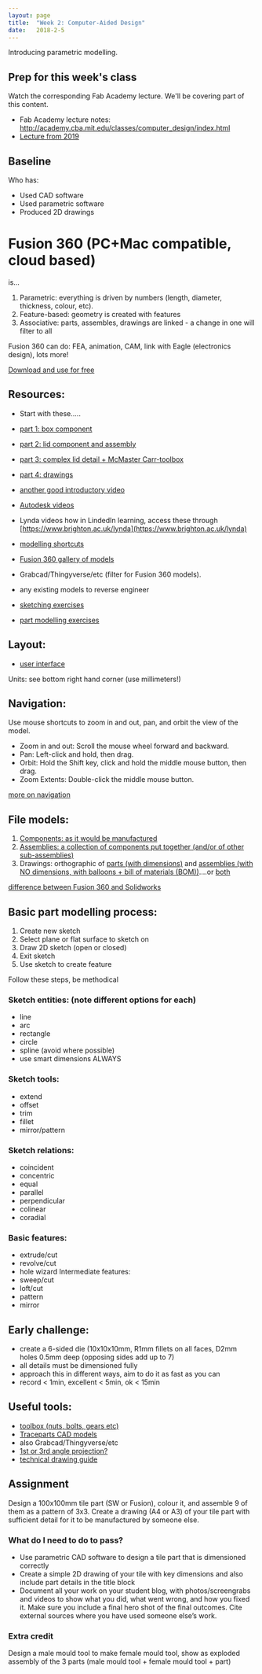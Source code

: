 ```yaml
---
layout: page
title:  "Week 2: Computer-Aided Design"
date:   2018-2-5
---
```


Introducing parametric modelling.

## Prep for this week's class

Watch the corresponding Fab Academy lecture. We'll be covering part of this content. 

* Fab Academy lecture notes: <http://academy.cba.mit.edu/classes/computer_design/index.html>  
* [Lecture from 2019](https://vimeo.com/314594035)

## Baseline 

Who has:

* Used CAD software
* Used parametric software
* Produced 2D drawings

# Fusion 360 (PC+Mac compatible, cloud based)
is...
1. Parametric: everything is driven by numbers (length, diameter, thickness, colour, etc). 
2. Feature-based: geometry is created with features
3. Associative: parts, assembles, drawings are linked - a change in one will filter to all

Fusion 360 can do: FEA, animation, CAM, link with Eagle (electronics design), lots more!

[Download and use for free](https://www.autodesk.co.uk/products/fusion-360/overview)

## Resources:
- Start with these.....
- [part 1: box component](https://www.youtube.com/watch?v=A5bc9c3S12g)
- [part 2: lid component and assembly](https://www.youtube.com/watch?v=HXRMzJWo0-Q)
- [part 3: complex lid detail + McMaster Carr-toolbox](https://www.youtube.com/watch?v=zS8dYA_Iluc)

- [part 4: drawings](https://www.youtube.com/watch?v=uinJ2I_SgKI)

- [another good introductory video](https://www.youtube.com/watch?v=VbSkwvZyU_0)

- [Autodesk videos](https://www.autodesk.co.uk/products/fusion-360/get-started)
- Lynda videos how in LindedIn learning, access these through [https://www.brighton.ac.uk/lynda](https://www.brighton.ac.uk/lynda)
- [modelling shortcuts](https://www.autodesk.com/shortcuts/fusion-360#modeling)

- [Fusion 360 gallery of models](https://gallery.autodesk.com/fusion360)
- Grabcad/Thingyverse/etc (filter for Fusion 360 models). 
- any existing models to reverse engineer
- [sketching exercises](https://drive.google.com/open?id=1kcsn3ghW-dgm7xf_htp9wL9p7MROS2PX)
- [part modelling exercises](https://drive.google.com/open?id=1fmFIsjV-P9DPdEKxaB_PEqnUaqnMnYti)

## Layout:
- [user interface](http://help.autodesk.com/view/fusion360/ENU/?guid=GUID-E647CA56-7187-406A-ACE4-EAC59914FAE4&utm_medium=email&utm_source=invite&utm_campaign=amer-edu-aex-fusion-360-nurture-stream-edms&utm_id=672747&mktvar002=672747)

Units: see bottom right hand corner (use millimeters!)

## Navigation:
Use mouse shortcuts to zoom in and out, pan, and orbit the view of the model.
- Zoom in and out: Scroll the mouse wheel forward and backward.
- Pan: Left-click and hold, then drag.
- Orbit: Hold the Shift key, click and hold the middle mouse button, then drag.
- Zoom Extents: Double-click the middle mouse button.

[more on navigation](http://help.autodesk.com/view/fusion360/ENU/?guid=GUID-7B742BB2-65B3-4ADA-9B11-9D57E1E31292)

## File models:
1. [Components: as it would be manufactured](https://i.ytimg.com/vi/zNDwvsU5Dko/maxresdefault.jpg)
2. [Assemblies: a collection of components put together (and/or of other sub-assemblies)](https://www.javelin-tech.com/blog/wp-content/uploads/2017/07/solidworks-rigid-subassembly-780x417.jpg)
3. Drawings: orthographic of [parts (with dimensions)](https://i.ytimg.com/vi/k_45Xr3wHtk/maxresdefault.jpg) and [assemblies (with NO dimensions, with balloons + bill of materials (BOM))](https://ayoqq.org/images/assembly-drawing-engineering-2.png)....or [both](https://ayoqq.org/images/solidworks-drawing-solidworks-assembly-13.jpg)

[difference between Fusion 360 and Solidworks](https://all3dp.com/2/fusion-360-vs-solidworks-cad-software-compared-side-by-side/)

## Basic part modelling process:
1. Create new sketch
2. Select plane or flat surface to sketch on
3. Draw 2D sketch (open or closed)
4. Exit sketch
5. Use sketch to create feature

Follow these steps, be methodical

### Sketch entities: (note different options for each)
- line
- arc
- rectangle
- circle
- spline (avoid where possible)
- use smart dimensions ALWAYS

### Sketch tools:
- extend
- offset
- trim
- fillet
- mirror/pattern

### Sketch relations:
- coincident
- concentric
- equal
- parallel
- perpendicular
- colinear
- coradial

### Basic features: 
- extrude/cut
- revolve/cut
- hole wizard
Intermediate features:
- sweep/cut
- loft/cut
- pattern
- mirror

## Early challenge:
- create a 6-sided die (10x10x10mm, R1mm fillets on all faces, D2mm holes 0.5mm deep (opposing sides add up to 7)
- all details must be dimensioned fully
- approach this in different ways, aim to do it as fast as you can
- record < 1min, excellent < 5min, ok < 15min

## Useful tools:
- [toolbox (nuts, bolts, gears etc)](http://help.solidworks.com/2018/english/solidworks/toolbox/t_toolbox_activating_add_ins.htm)
- [Traceparts CAD models](https://www.traceparts.com/en)
- also Grabcad/Thingyverse/etc
- [1st or 3rd angle projection?](https://youtu.be/_wDpN6Zi1hE)
- [technical drawing guide](https://ocw.mit.edu/courses/mechanical-engineering/2-007-design-and-manufacturing-i-spring-2009/related-resources/drawing_and_sketching/)

## Assignment

Design a 100x100mm tile part (SW or Fusion), colour it, and assemble 9 of them as a pattern of 3x3. Create a drawing (A4 or A3) of your tile part with sufficient detail for it to be manufactured by someone else. 

### What do I need to do to pass?

* Use parametric CAD software to design a tile part that is dimensioned correctly
* Create a simple 2D drawing of your tile with key dimensions and also include part details in the title block
* Document all your work on your student blog, with photos/screengrabs and videos to show what you did, what went wrong, and how you fixed it. Make sure you include a final hero shot of the final outcomes. Cite external sources where you have used someone else’s work.

### Extra credit 

Design a male mould tool to make female mould tool, show as exploded assembly of the 3 parts (male mould tool + female mould tool + part)
